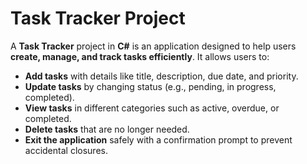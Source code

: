 # Task Tracker Project

A **Task Tracker** project in **C#** is an application designed to help users **create, manage, and track tasks efficiently**. It allows users to:

- **Add tasks** with details like title, description, due date, and priority.
- **Update tasks** by changing status (e.g., pending, in progress, completed).
- **View tasks** in different categories such as active, overdue, or completed.
- **Delete tasks** that are no longer needed.
- **Exit the application** safely with a confirmation prompt to prevent accidental closures.
